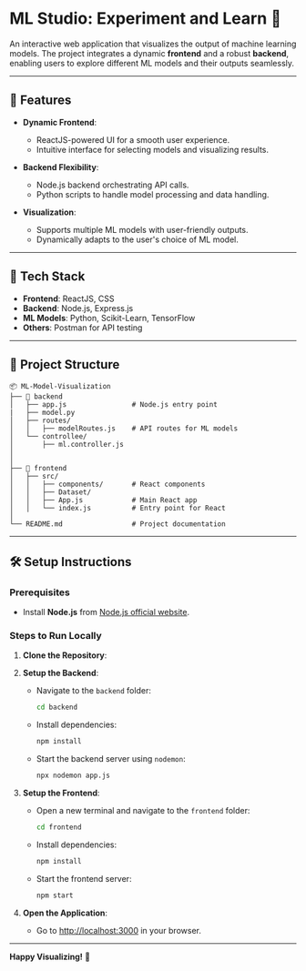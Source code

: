 # ML Studio: Experiment and Learn 🌟

An interactive web application that visualizes the output of machine learning models. The project integrates a dynamic **frontend** and a robust **backend**, enabling users to explore different ML models and their outputs seamlessly.

---

## 🎯 Features

- **Dynamic Frontend**: 
  - ReactJS-powered UI for a smooth user experience.
  - Intuitive interface for selecting models and visualizing results.
  
- **Backend Flexibility**:
  - Node.js backend orchestrating API calls.
  - Python scripts to handle model processing and data handling.
  
- **Visualization**:
  - Supports multiple ML models with user-friendly outputs.
  - Dynamically adapts to the user's choice of ML model.

---

## 🚀 Tech Stack

- **Frontend**: ReactJS, CSS
- **Backend**: Node.js, Express.js
- **ML Models**: Python, Scikit-Learn, TensorFlow
- **Others**: Postman for API testing

---

## 📁 Project Structure

```
📦 ML-Model-Visualization
├── 📂 backend
│   ├── app.js                # Node.js entry point
|   ├── model.py
│   ├── routes/
│   │   ├── modelRoutes.js    # API routes for ML models
│   └── controllee/
│       ├── ml.controller.js         
│       
│
├── 📂 frontend
│   ├── src/
│   │   ├── components/       # React components
│   │   ├── Dataset/           
│   │   ├── App.js            # Main React app
│   │   └── index.js          # Entry point for React
│
└── README.md                 # Project documentation
```

---

## 🛠️ Setup Instructions

### Prerequisites
- Install **Node.js** from [Node.js official website](https://nodejs.org/).

### Steps to Run Locally

1. **Clone the Repository**:
   
2. **Setup the Backend**:
   - Navigate to the `backend` folder:
     ```bash
     cd backend
     ```
   - Install dependencies:
     ```bash
     npm install
     ```
   - Start the backend server using `nodemon`:
     ```bash
     npx nodemon app.js
     ```

3. **Setup the Frontend**:
   - Open a new terminal and navigate to the `frontend` folder:
     ```bash
     cd frontend
     ```
   - Install dependencies:
     ```bash
     npm install
     ```
   - Start the frontend server:
     ```bash
     npm start
     ```

4. **Open the Application**:
   - Go to [http://localhost:3000](http://localhost:3000) in your browser.

---



**Happy Visualizing!** 🚀
